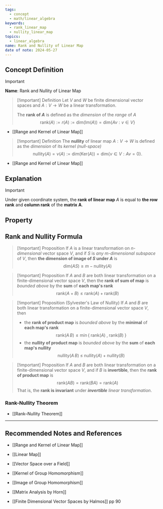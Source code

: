 ```yaml
---
tags:
  - concept
  - math/linear_algebra
keywords:
  - rank_linear_map
  - nullity_linear_map
topics:
  - linear_algebra
name: Rank and Nullity of Linear Map
date of note: 2024-05-27
---
```


## Concept Definition

>[!important]
>**Name**: Rank and Nullity of Linear Map

>[!important] Definition
>Let $V$ and $W$ be finite dimensional vector spaces and $A: V \to W$ be a linear transformation.
>
>The **rank of $A$** is defined as the *dimension* of the *range* of $A$
>$$
>\text{rank}(A) := r(A) := \text{dim}\left( \text{Im}(A) \right) = \text{dim}\left\{ Av: v\in V \right\} 
>$$

- [[Range and Kernel of Linear Map]]

>[!important] Definition
>The **nullity** of linear map $A: V \to W$ is defined as the *dimension* of its *kernel (null-space)*
>$$
>\text{nullity}(A) = \nu(A) := \text{dim}(\text{Ker}(A)) = \text{dim}\left\{ v\in V: Av = 0 \right\}. 
>$$

- [[Range and Kernel of Linear Map]]


## Explanation

>[!important]
>Under given coordinate system, the **rank of linear map** $A$ is equal to **the row rank** and **column rank** of the **matrix** $\boldsymbol{A}$.

## Property




## Rank and Nullity Formula

>[!important] Proposition
>If $A$  is a linear transformation on *$n$-dimensional* vector space $V$, and if $S$ is *any $m$-dimensional subspace* of $V$, then **the dimension of image of $S$ under $A$** is
>$$
>\text{dim}(AS) \ge m - \text{nullity}(A)
>$$


>[!important] Proposition
>If $A$ and $B$ are both linear transformation on a finite-dimensional vector space $V$, then the **rank of sum of map** is *bounded above* by the **sum** of **each map's rank**
>$$
>\text{rank}(A + B) \le \text{rank}(A) + \text{rank}(B)
>$$


>[!important] Proposition (Sylvester's Law of Nullity)
>If $A$ and $B$ are both linear transformation on a finite-dimensional vector space $V$, then
>- the **rank of product map** is *bounded above* by the **minimal** of **each map's rank**
>$$
>\text{rank}(A\,B) \le \min \left\{ \; \text{rank}(A) \;,\; \text{rank}(B) \;\right\}
>$$
>- the **nullity of product map** is *bounded above* by the **sum** of **each map's nullity**
>$$
>\text{nullity}(A\,B) \; \le \;  \text{nullity}(A) +\text{nullity}(B) 
>$$



>[!important] Proposition
>If $A$ and $B$ are both linear transformation on a finite-dimensional vector space $V$, and if $B$ is **invertible**,  then the **rank of product map** is 
>$$
>\text{rank}(AB) = \text{rank}(BA) = \text{rank}(A)
>$$
>That is, the **rank is invariant** under *__invertible__ linear transformation*.

### Rank-Nullity Theorem

- [[Rank–Nullity Theorem]]



-----------
##  Recommended Notes and References

- [[Range and Kernel of Linear Map]]

- [[Linear Map]]
- [[Vector Space over a Field]]

- [[Kernel of Group Homomorphism]]
- [[Image of Group Homomorphism]]

- [[Matrix Analysis by Horn]]
- [[Finite Dimensional Vector Spaces by Halmos]] pp 90